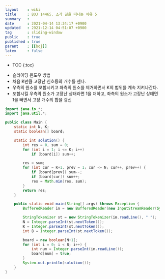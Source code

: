 ```yaml
---
layout    : wiki
title     : BOJ 14465. 소가 길을 떠나는 이유 5
summary   : 
date      : 2021-04-14 13:34:17 +0900
updated   : 2021-12-14 04:51:07 +0900
tag       : sliding-window
public    : true
published : true
parent    : [[boj]]
latex     : false
---
```

* TOC
{:toc}

- 슬라이딩 윈도우 방법
- 처음 K만큼 고장난 신호등의 개수를 센다.
- 우측의 원소를 포함시키고 좌측의 원소를 제거하면서 K의 범위를 계속 지켜나간다.
- 포함시킬 우측의 원소가 고장난 상태라면 1을 더하고, 좌측의 원소가 고장난 상태면 1을 빼면서 고장 개수의 합을 갱신


```java linenos
import java.io.*;
import java.util.*;

public class Main {
	static int N, K;
	static boolean[] board;

	static int solution() {
		int res = 0, sum = 0;
		for (int i = 1; i <= K; i++)
			if (board[i]) sum++;

		res = sum;
		for (int cur = K+1, prev = 1; cur <= N; cur++, prev++) {
			if (board[prev]) sum--;
			if (board[cur]) sum++;
			res = Math.min(res, sum);
		}
		return res;
	}

	public static void main(String[] args) throws Exception {
		BufferedReader in = new BufferedReader(new InputStreamReader(System.in));

		StringTokenizer st = new StringTokenizer(in.readLine(), " ");
		N = Integer.parseInt(st.nextToken());
		K = Integer.parseInt(st.nextToken());
		int B = Integer.parseInt(st.nextToken());

		board = new boolean[N+1];
		for (int i = 0; i < B; i++) {
			int num = Integer.parseInt(in.readLine());
			board[num] = true;
		}
		System.out.println(solution());
	}
}
```
